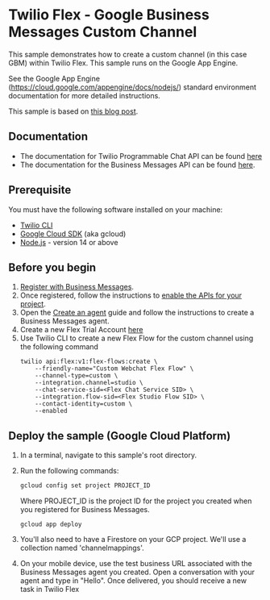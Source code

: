 # Twilio Flex - Google Business Messages Custom Channel

This sample demonstrates how to create a custom channel (in this case GBM) within Twilio Flex.
This sample runs on the Google App Engine.

See the Google App Engine (https://cloud.google.com/appengine/docs/nodejs/) standard environment
documentation for more detailed instructions.

This sample is based on [this blog post](https://www.twilio.com/blog/add-custom-chat-channel-twilio-flex).

## Documentation

- The documentation for Twilio Programmable Chat API can be found [here](https://www.twilio.com/docs/chat)
- The documentation for the Business Messages API can be found [here](https://developers.google.com/business-communications/business-messages/reference/rest).

## Prerequisite

You must have the following software installed on your machine:

- [Twilio CLI](https://www.twilio.com/docs/twilio-cli/quickstart)
- [Google Cloud SDK](https://cloud.google.com/sdk/) (aka gcloud)
- [Node.js](https://nodejs.org/en/) - version 14 or above

## Before you begin

1.  [Register with Business Messages](https://developers.google.com/business-communications/business-messages/guides/set-up/register).
1.  Once registered, follow the instructions to [enable the APIs for your project](https://developers.google.com/business-communications/business-messages/guides/set-up/register#enable-api).
1.  Open the [Create an agent](https://developers.google.com/business-communications/business-messages/guides/set-up/agent)
    guide and follow the instructions to create a Business Messages agent.
1.  Create a new Flex Trial Account [here](https://www.twilio.com/try-twilio)
1.  Use Twilio CLI to create a new Flex Flow for the custom channel using the following command
    ```node
    twilio api:flex:v1:flex-flows:create \
        --friendly-name="Custom Webchat Flex Flow" \
        --channel-type=custom \
        --integration.channel=studio \
        --chat-service-sid=<Flex Chat Service SID> \
        --integration.flow-sid=<Flex Studio Flow SID> \
        --contact-identity=custom \
        --enabled
    ```

## Deploy the sample (Google Cloud Platform)

1.  In a terminal, navigate to this sample's root directory.

1.  Run the following commands:

    ```bash
    gcloud config set project PROJECT_ID
    ```

    Where PROJECT_ID is the project ID for the project you created when you registered for
    Business Messages.

    ```base
    gcloud app deploy
    ```

1.  You'll also need to have a Firestore on your GCP project. We'll use a collection named 'channelmappings'.

1.  On your mobile device, use the test business URL associated with the
    Business Messages agent you created. Open a conversation with your agent
    and type in "Hello". Once delivered, you should receive a new task in Twilio Flex
